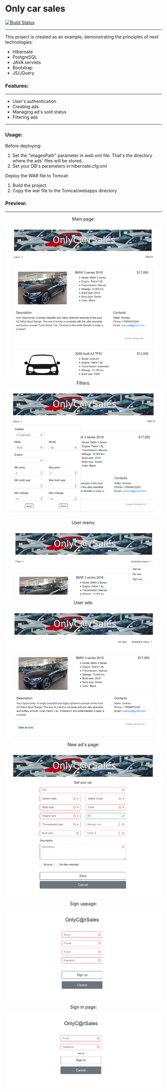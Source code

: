 # Only car sales  
[![Build Status](https://travis-ci.com/amasterenko/job4j_todolist.svg?branch=master)](https://travis-ci.com/amasterenko/job4j_todolist)  
____ 

This project is created as an example, demonstrating the principles of next technologies:  
- Hibernate  
- PostgreSQL  
- JAVA servlets  
- Bootstrap  
- JS/JQuery  

### Features:
____  
- User's authentication  
- Creating ads  
- Managing ad's sold status  
- Filtering ads 

____ 
### Usage:  
Before deploying:  
1. Set the "imagesPath" parameter in web.xml file.
That's the directory where the ads' files will be stored.  
2. Set your DB's parameters in hibernate.cfg.xml  

Deploy the WAR file to Tomcat:  
1. Build the project
2. Copy the war file to the Tomcat/webapps directory  

### Preview:
____  
<p align="center"> Main page:</p>  

![ScreenShot](images/main.png)  

<div align="center"> Filters:</div> 

![ScreenShot](images/main_filter.png)   

<p align="center"> User menu:</p> 

![ScreenShot](images/user_menu.png)  

<p align="center"> User ads:</p> 

![ScreenShot](images/user_cars.png)  

<p align="center"> New ad's page:</p> 

![ScreenShot](images/sell_car.png)  

<p align="center"> Sign uppage:</p> 

![ScreenShot](images/sign_up.png) 

<p align="center"> Sign in page:</p> 

![ScreenShot](images/sign_in.png)  